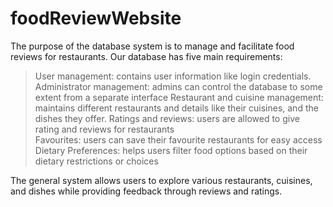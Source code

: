 # foodReviewWebsite

The purpose of the database system is to manage and facilitate food reviews for restaurants. Our database has five main requirements:

> User management: contains user information like login credentials.
> Administrator management: admins can control the database to some extent from a separate interface
> Restaurant and cuisine management: maintains different restaurants and details like their cuisines, and the dishes they offer. 
> Ratings and reviews: users are allowed to give rating and reviews for restaurants  
> Favourites: users can save their favourite restaurants for easy access
> Dietary Preferences: helps users filter food options based on their dietary restrictions or choices

The general system allows users to explore various restaurants, cuisines, and dishes while providing feedback through reviews and ratings.
